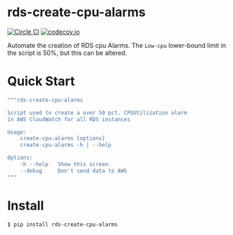 # rds-create-cpu-alarms

[![Circle CI](https://circleci.com/gh/percolate/rds-create-cpu-alarms.svg?style=svg)](https://circleci.com/gh/percolate/rds-create-cpu-alarms)
[![codecov.io](http://codecov.io/github/percolate/rds-create-cpu-alarms/coverage.svg?branch=master)](http://codecov.io/github/percolate/rds-create-cpu-alarms?branch=master)

Automate the creation of RDS cpu Alarms.
The `Low-cpu` lower-bound limit in the script is 50%, but this can be altered.

# Quick Start
```bash
"""rds-create-cpu-alarms

Script used to create a over 50 pct. CPUUtilization alarm
in AWS CloudWatch for all RDS instances

Usage:
    create-cpu-alarms [options]
    create-cpu-alarms -h | --help

Options:
    -h --help   Show this screen.
    --debug     Don't send data to AWS
"""
```

# Install
```bash
$ pip install rds-create-cpu-alarms
```
